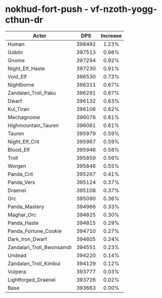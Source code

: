 # nokhud-fort-push - vf-nzoth-yogg-cthun-dr
| Actor | DPS | Increase |
|---|:---:|:---:|
|Human|398492|1.23%|
|Goblin|397513|0.98%|
|Gnome|397294|0.92%|
|Night_Elf_Haste|397230|0.91%|
|Void_Elf|396530|0.73%|
|Nightborne|396311|0.67%|
|Zandalari_Troll_Paku|396291|0.67%|
|Dwarf|396132|0.63%|
|Kul_Tiran|396106|0.62%|
|Mechagnome|396076|0.61%|
|Highmountain_Tauren|396061|0.61%|
|Tauren|395979|0.59%|
|Night_Elf_Crit|395967|0.59%|
|Blood_Elf|395946|0.58%|
|Troll|395859|0.56%|
|Worgen|395846|0.55%|
|Panda_Crit|395267|0.41%|
|Panda_Vers|395124|0.37%|
|Draenei|395108|0.37%|
|Orc|395090|0.36%|
|Panda_Mastery|394966|0.33%|
|Maghar_Orc|394825|0.30%|
|Panda_Haste|394815|0.29%|
|Panda_Fortune_Cookie|394710|0.27%|
|Dark_Iron_Dwarf|394605|0.24%|
|Zandalari_Troll_Bwonsamdi|394551|0.23%|
|Undead|394220|0.14%|
|Zandalari_Troll_Kimbul|394129|0.12%|
|Vulpera|393777|0.03%|
|Lightforged_Draenei|393726|0.02%|
|Base|393663|0.00%|
